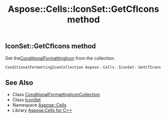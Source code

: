 ﻿---
title: Aspose::Cells::IconSet::GetCfIcons method
linktitle: GetCfIcons
second_title: Aspose.Cells for C++ API Reference
description: 'Aspose::Cells::IconSet::GetCfIcons method. Get theConditionalFormattingIcon from the collection in C++.'
type: docs
weight: 600
url: /cpp/aspose.cells/iconset/getcficons/
---
## IconSet::GetCfIcons method


Get the[ConditionalFormattingIcon](../../conditionalformattingicon/) from the collection.

```cpp
ConditionalFormattingIconCollection Aspose::Cells::IconSet::GetCfIcons()
```

## See Also

* Class [ConditionalFormattingIconCollection](../../conditionalformattingiconcollection/)
* Class [IconSet](../)
* Namespace [Aspose::Cells](../../)
* Library [Aspose.Cells for C++](../../../)
